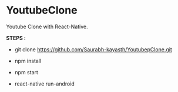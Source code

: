 # YoutubeClone

Youtube Clone with React-Native.

**STEPS :**
  - git clone https://github.com/Saurabh-kayasth/YoutubepClone.git

  - npm install

  - npm start

  - react-native run-android
